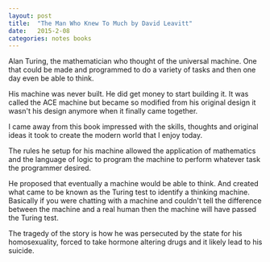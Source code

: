 ```yaml
---
layout: post
title:  "The Man Who Knew To Much by David Leavitt"
date:   2015-2-08
categories: notes books
---
```


Alan Turing, the mathematician who thought of the universal machine.  One that could be made and programmed to do a variety of tasks and then one day even be able to think.

His machine was never built.  He did get money to start building it.  It was called the ACE machine but became so modified from his original design it wasn't his design anymore when it finally came together.

I came away from this book impressed with the skills, thoughts and original ideas it took to create the modern world that I enjoy today. 

The rules he setup for his machine allowed the application of mathematics and the language of logic to program the machine to perform whatever task the programmer desired.

He proposed that eventually a machine would be able to think.  And created what came to be known as the Turing test to identify a thinking machine.  Basically if you were chatting with a machine and couldn't tell the difference between the machine and a real human then the machine will have passed the Turing test.

The tragedy of the story is how he was persecuted by the state for his homosexuality, forced to take hormone altering drugs and it likely lead to his suicide.  

